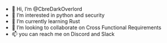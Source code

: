 - 👋 Hi, I’m @CbreDarkOverlord
- 👀 I’m interested in python and security
- 🌱 I’m currently learning Rust
- 💞️ I’m looking to collaborate on Cross Functional Requirements
- 📫 you can reach me on Discord and Slack

<!---
CbreDarkOverlord/CbreDarkOverlord is a ✨ special ✨ repository because its `README.md` (this file) appears on your GitHub profile.
You can click the Preview link to take a look at your changes.
--->
